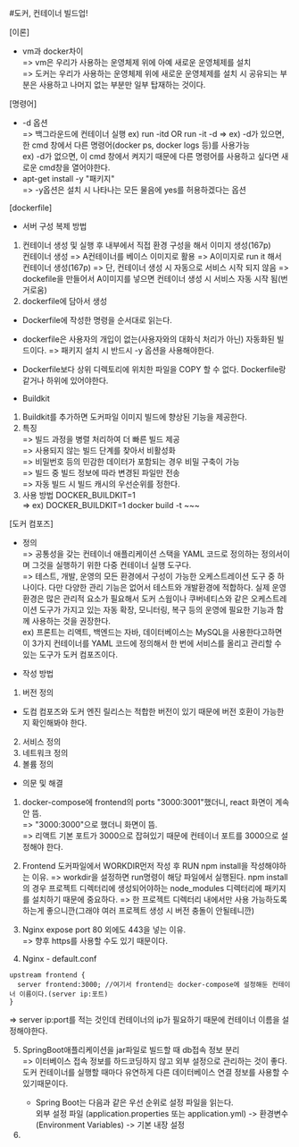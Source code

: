 #도커, 컨테이너 빌드업!

[이론]

- vm과 docker차이  
  => vm은 우리가 사용하는 운영체제 위에 아예 새로운 운영체제를 설치  
  => 도커는 우리가 사용하는 운영체제 위에 새로운 운영체제를 설치 시 공유되는 부분은 사용하고 나머지 없는 부분만 일부 탑재하는 것이다.

[명령어]

- -d 옵션  
  => 백그라운드에 컨테이너 실행 ex) run -itd OR run -it -d
  => ex) -d가 있으면, 한 cmd 창에서 다른 명령어(docker ps, docker logs 등)를 사용가능  
   ex) -d가 없으면, 이 cmd 창에서 켜지기 때문에 다른 명령어를 사용하고 싶다면 새로운 cmd창을 열어야한다.
- apt-get install -y "패키지"  
  => -y옵션은 설치 시 나타나는 모든 물음에 yes를 허용하겠다는 옵션

[dockerfile]

- 서버 구성 복제 방법

1. 컨테이너 생성 및 실행 후 내부에서 직접 환경 구성을 해서 이미지 생성(167p)  
   컨테이너 생성 => A컨테이너를 베이스 이미지로 활용 => A이미지로 run it 해서 컨테이너 생성(167p) => 단, 컨테이너 생성 시 자동으로 서비스 시작 되지 않음 => dockefile을 만들어서 A이미지를 넣으면 컨테이너 생성 시 서비스 자동 시작 됨(번거로움)
2. dockerfile에 담아서 생성

- Dockerfile에 작성한 명령을 순서대로 읽는다.
- dockerfile은 사용자의 개입이 없는(사용자와의 대화식 처리가 아닌) 자동화된 빌드이다. => 패키지 설치 시 반드시 -y 옵션을 사용해야한다.
- Dockerfile보다 상위 디렉토리에 위치한 파일을 COPY 할 수 없다. Dockerfile랑 같거나 하위에 있어야한다.

- Buildkit

1. Buildkit를 추가하면 도커파일 이미지 빌드에 향상된 기능을 제공한다.
2. 특징  
   => 빌드 과정을 병렬 처리하여 더 빠른 빌드 제공  
   => 사용되지 않는 빌드 단계를 찾아서 비활성화  
   => 비밀번호 등의 민감한 데이터가 포함되는 경우 비밀 구축이 가능  
   => 빌드 중 빌드 정보에 따라 변경된 파일만 전송  
   => 자동 빌드 시 빌드 캐시의 우선순위를 정한다.
3. 사용 방법 DOCKER_BUILDKIT=1  
   => ex) DOCKER_BUILDKIT=1 docker build -t ~~~

[도커 컴포즈]

- 정의  
  => 공통성을 갖는 컨테이너 애플리케이션 스택을 YAML 코드로 정의하는 정의서이며 그것을 실행하기 위한 다중 컨테이너 실행 도구다.  
  => 테스트, 개발, 운영의 모든 환경에서 구성이 가능한 오케스트레이션 도구 중 하나이다. 다만 다양한 관리 기능은 없어서 테스트와 개발환경에 적합하다. 실제 운영 환경은 많은 관리적 요소가 필요해서 도커 스웜이나 쿠버네티스와 같은 오케스트레이션 도구가 가지고 있는 자동 확장, 모니터링, 복구 등의 운영에 필요한 기능과 함께 사용하는 것을 권장한다.  
  ex) 프론트는 리액트, 백엔드는 자바, 데이터베이스는 MySQL을 사용한다고하면 이 3가지 컨테이너를 YAML 코드에 정의해서 한 번에 서비스를 올리고 관리할 수 있는 도구가 도커 컴포즈이다.

- 작성 방법

1. 버전 정의

- 도컴 컴포즈와 도커 엔진 릴리스는 적합한 버전이 있기 때문에 버전 호환이 가능한지 확인해봐야 한다.

2. 서비스 정의
3. 네트워크 정의
4. 볼륨 정의

- 의문 및 해결

1. docker-compose에 frontend의 ports "3000:3001"했더니, react 화면이 계속 안 뜸.  
   => "3000:3000"으로 했더니 화면이 뜸.  
   => 리액트 기본 포트가 3000으로 잡혀있기 때문에 컨테이너 포트를 3000으로 설정해야 한다.

2. Frontend 도커파일에서 WORKDIR먼저 작성 후 RUN npm install을 작성해야하는 이유.
   => workdir을 설정하면 run명령이 해당 파일에서 실행된다. npm install의 경우 프로젝트 디렉터리에 생성되어야하는 node_modules 디렉터리에 패키지를 설치하기 때문에 중요하다. => 한 프로젝트 디렉터리 내에서만 사용 가능하도록 하는게 좋으니깐(그래야 여러 프로젝트 생성 시 버전 충돌이 안될테니깐)

3. Nginx expose port 80 외에도 443을 넣는 이유.  
   => 향후 https를 사용할 수도 있기 때문이다.

4. Nginx - default.conf

```
upstream frontend {
  server frontend:3000; //여기서 frontend는 docker-compose에 설정해둔 컨테이너 이름이다.(server ip:포트)
}
```

=> server ip:port를 적는 것인데 컨테이너의 ip가 필요하기 때문에 컨테이너 이름을 설정해야한다.

5. SpringBoot애플리케이션을 jar파일로 빌드할 때 db접속 정보 분리  
   => 이터베이스 접속 정보를 하드코딩하지 않고 외부 설정으로 관리하는 것이 좋다. 도커 컨테이너를 실행할 때마다 유연하게 다른 데이터베이스 연결 정보를 사용할 수 있기때문이다.

   - Spring Boot는 다음과 같은 우선 순위로 설정 파일을 읽는다.  
      외부 설정 파일 (application.properties 또는 application.yml) -> 환경변수 (Environment Variables) -> 기본 내장 설정

6.
